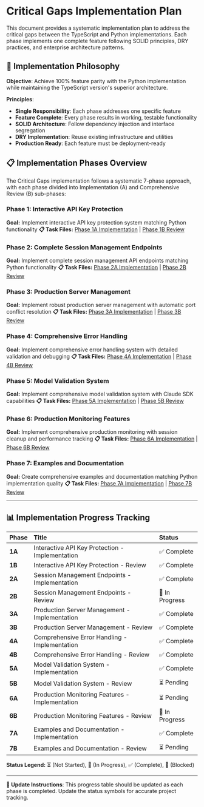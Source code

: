 # Critical Gaps Implementation Plan

This document provides a systematic implementation plan to address the critical gaps between the TypeScript and Python implementations. Each phase implements one complete feature following SOLID principles, DRY practices, and enterprise architecture patterns.

## 🎯 Implementation Philosophy

**Objective**: Achieve 100% feature parity with the Python implementation while maintaining the TypeScript version's superior architecture.

**Principles**:

- **Single Responsibility**: Each phase addresses one specific feature
- **Feature Complete**: Every phase results in working, testable functionality
- **SOLID Architecture**: Follow dependency injection and interface segregation
- **DRY Implementation**: Reuse existing infrastructure and utilities
- **Production Ready**: Each feature must be deployment-ready

## 📋 Implementation Phases Overview

The Critical Gaps implementation follows a systematic 7-phase approach, with each phase divided into Implementation (A) and Comprehensive Review (B) sub-phases:

### Phase 1: Interactive API Key Protection

**Goal:** Implement interactive API key protection system matching Python functionality
**📋 Task Files:** [Phase 1A Implementation](./critical-gaps-phases/PHASE_01_INTERACTIVE_API_KEY_PROTECTION.md) | [Phase 1B Review](./critical-gaps-phases/PHASE_01_INTERACTIVE_API_KEY_PROTECTION.md#phase-01b-interactive-api-key-protection---comprehensive-review)

### Phase 2: Complete Session Management Endpoints

**Goal:** Implement complete session management API endpoints matching Python functionality
**📋 Task Files:** [Phase 2A Implementation](./critical-gaps-phases/PHASE_02_COMPLETE_SESSION_MANAGEMENT_ENDPOINTS.md) | [Phase 2B Review](./critical-gaps-phases/PHASE_02_COMPLETE_SESSION_MANAGEMENT_ENDPOINTS.md#phase-02b-complete-session-management-endpoints---comprehensive-review)

### Phase 3: Production Server Management

**Goal:** Implement robust production server management with automatic port conflict resolution
**📋 Task Files:** [Phase 3A Implementation](./critical-gaps-phases/PHASE_03_PRODUCTION_SERVER_MANAGEMENT.md) | [Phase 3B Review](./critical-gaps-phases/PHASE_03_PRODUCTION_SERVER_MANAGEMENT.md#phase-03b-production-server-management---comprehensive-review)

### Phase 4: Comprehensive Error Handling

**Goal:** Implement comprehensive error handling system with detailed validation and debugging
**📋 Task Files:** [Phase 4A Implementation](./critical-gaps-phases/PHASE_04_COMPREHENSIVE_ERROR_HANDLING.md) | [Phase 4B Review](./critical-gaps-phases/PHASE_04_COMPREHENSIVE_ERROR_HANDLING.md#phase-04b-comprehensive-error-handling---comprehensive-review)

### Phase 5: Model Validation System

**Goal:** Implement comprehensive model validation system with Claude SDK capabilities
**📋 Task Files:** [Phase 5A Implementation](./critical-gaps-phases/PHASE_05_MODEL_VALIDATION_SYSTEM.md) | [Phase 5B Review](./critical-gaps-phases/PHASE_05_MODEL_VALIDATION_SYSTEM.md#phase-05b-model-validation-system---comprehensive-review)

### Phase 6: Production Monitoring Features

**Goal:** Implement comprehensive production monitoring with session cleanup and performance tracking
**📋 Task Files:** [Phase 6A Implementation](./critical-gaps-phases/PHASE_06_PRODUCTION_MONITORING_FEATURES.md) | [Phase 6B Review](./critical-gaps-phases/PHASE_06_PRODUCTION_MONITORING_FEATURES.md#phase-06b-production-monitoring-features---comprehensive-review)

### Phase 7: Examples and Documentation

**Goal:** Create comprehensive examples and documentation matching Python implementation quality
**📋 Task Files:** [Phase 7A Implementation](./critical-gaps-phases/PHASE_07_EXAMPLES_AND_DOCUMENTATION.md) | [Phase 7B Review](./critical-gaps-phases/PHASE_07_EXAMPLES_AND_DOCUMENTATION.md#phase-07b-examples-and-documentation---comprehensive-review)

---

## 📊 Implementation Progress Tracking

| Phase  | Title                                           | Status     |
| :----- | :---------------------------------------------- | :--------- |
| **1A** | Interactive API Key Protection - Implementation | ✅ Complete |
| **1B** | Interactive API Key Protection - Review         | ✅ Complete |
| **2A** | Session Management Endpoints - Implementation   | ✅ Complete |
| **2B** | Session Management Endpoints - Review           | 🔄 In Progress |
| **3A** | Production Server Management - Implementation   | ✅ Complete |
| **3B** | Production Server Management - Review           | ✅ Complete |
| **4A** | Comprehensive Error Handling - Implementation   | ✅ Complete |
| **4B** | Comprehensive Error Handling - Review           | ✅ Complete |
| **5A** | Model Validation System - Implementation        | ✅ Complete |
| **5B** | Model Validation System - Review                | ⏳ Pending |
| **6A** | Production Monitoring Features - Implementation | ⏳ Pending |
| **6B** | Production Monitoring Features - Review         | 🔄 In Progress |
| **7A** | Examples and Documentation - Implementation     | ✅ Complete |
| **7B** | Examples and Documentation - Review             | ⏳ Pending |

**Status Legend:** ⏳ (Not Started), 🔄 (In Progress), ✅ (Complete), 🚫 (Blocked)

---

**📝 Update Instructions**: This progress table should be updated as each phase is completed. Update the status symbols for accurate project tracking.
